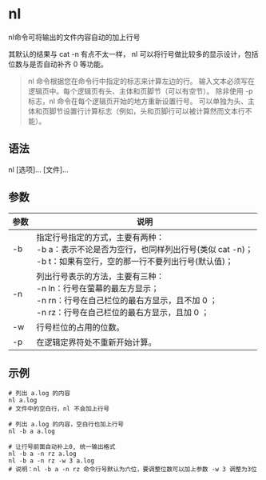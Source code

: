 # nl

nl命令可将输出的文件内容自动的加上行号

其默认的结果与 cat -n 有点不太一样， nl 可以将行号做比较多的显示设计，包括位数与是否自动补齐 0 等功能。  
> nl 命令根据您在命令行中指定的标志来计算左边的行。 
> 输入文本必须写在逻辑页中。每个逻辑页有头、主体和页脚节（可以有空节）。 
> 除非使用 -p 标志，nl 命令在每个逻辑页开始的地方重新设置行号。 
> 可以单独为头、主体和页脚节设置行计算标志（例如，头和页脚行可以被计算然而文本行不能）。


## 语法
nl [选项]... [文件]...

## 参数
参数|说明
--|--
-b|指定行号指定的方式，主要有两种：<br>-b a：表示不论是否为空行，也同样列出行号(类似 cat -n)；<br>-b t：如果有空行，空的那一行不要列出行号(默认值)；
-n|列出行号表示的方法，主要有三种：<br>-n ln：行号在萤幕的最左方显示；<br>-n rn：行号在自己栏位的最右方显示，且不加 0 ；<br>-n rz：行号在自己栏位的最右方显示，且加 0 ；
-w |行号栏位的占用的位数。
-p |在逻辑定界符处不重新开始计算。 


## 示例
```
# 列出 a.log 的内容
nl a.log
# 文件中的空白行，nl 不会加上行号

# 列出 a.log 的内容，空白行也加上行号
nl -b a a.log

# 让行号前面自动补上0, 统一输出格式
nl -b a -n rz a.log 
nl -b a -n rz -w 3 a.log 
# 说明：nl -b a -n rz 命令行号默认为六位，要调整位数可以加上参数 -w 3 调整为3位
```

